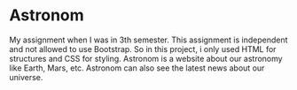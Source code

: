 # Astronom
My assignment when I was in 3th semester. This assignment is independent and not allowed to use Bootstrap. So in this project, i only used HTML for structures and CSS for styling. Astronom is a website about our astronomy like Earth, Mars, etc. Astronom can also see the latest news about our universe.  
